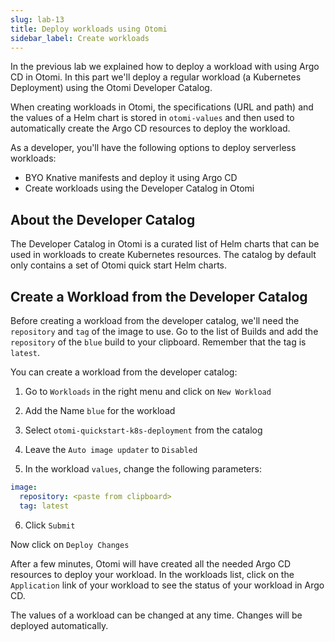 ```yaml
---
slug: lab-13
title: Deploy workloads using Otomi
sidebar_label: Create workloads
---
```


In the previous lab we explained how to deploy a workload with using Argo CD in Otomi. In this part we'll deploy a regular workload (a Kubernetes Deployment) using the Otomi Developer Catalog.

When creating workloads in Otomi, the specifications (URL and path) and the values of a Helm chart is stored in `otomi-values` and then used to automatically create the Argo CD resources to deploy the workload.

As a developer, you'll have the following options to deploy serverless workloads:

- BYO Knative manifests and deploy it using Argo CD
- Create workloads using the Developer Catalog in Otomi

## About the Developer Catalog

The Developer Catalog in Otomi is a curated list of Helm charts that can be used in workloads to create Kubernetes resources. The catalog by default only contains a set of Otomi quick start Helm charts. 

## Create a Workload from the Developer Catalog

Before creating a workload from the developer catalog, we'll need the `repository` and `tag` of the image to use. Go to the list of Builds and add the `repository` of the `blue` build to your clipboard. Remember that the tag is `latest`.

You can create a workload from the developer catalog:

1. Go to `Workloads` in the right menu and click on `New Workload`

2. Add the Name `blue` for the workload

3. Select `otomi-quickstart-k8s-deployment` from the catalog

4. Leave the `Auto image updater` to `Disabled`

5. In the workload `values`, change the following parameters:

```yaml
image:
  repository: <paste from clipboard>
  tag: latest
```

6. Click `Submit`

Now click on `Deploy Changes`

After a few minutes, Otomi will have created all the needed Argo CD resources to deploy your workload. In the workloads list, click on the `Application` link of your workload to see the status of your workload in Argo CD.

The values of a workload can be changed at any time. Changes will be deployed automatically.